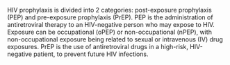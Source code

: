 HIV prophylaxis is divided into 2 categories: post-exposure prophylaxis (PEP) and pre-exposure prophylaxis (PrEP). PEP is the administration of antiretroviral therapy to an HIV-negative person who may expose to HIV. Exposure can be occupational (oPEP) or non-occupational (nPEP), with non-occupational exposure being related to sexual or intravenous (IV) drug exposures. PrEP is the use of antiretroviral drugs in a high-risk, HIV-negative patient, to prevent future HIV infections.